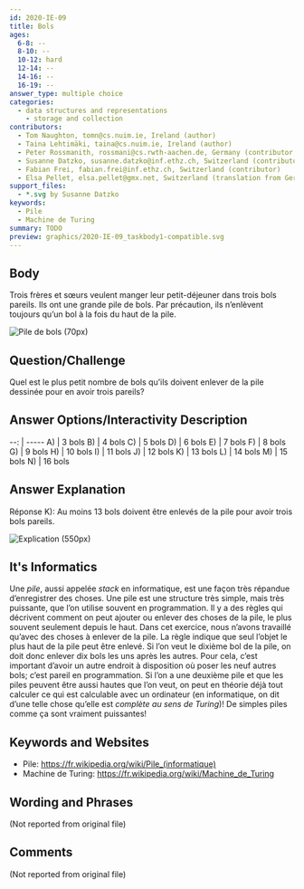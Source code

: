 ```yaml
---
id: 2020-IE-09
title: Bols
ages:
  6-8: --
  8-10: --
  10-12: hard
  12-14: --
  14-16: --
  16-19: --
answer_type: multiple choice
categories:
  - data structures and representations
    - storage and collection
contributors:
  - Tom Naughton, tomn@cs.nuim.ie, Ireland (author)
  - Taina Lehtimäki, taina@cs.nuim.ie, Ireland (author)
  - Peter Rossmanith, rossmani@cs.rwth-aachen.de, Germany (contributor, translation from English into German)
  - Susanne Datzko, susanne.datzko@inf.ethz.ch, Switzerland (contributor, graphics)
  - Fabian Frei, fabian.frei@inf.ethz.ch, Switzerland (contributor)
  - Elsa Pellet, elsa.pellet@gmx.net, Switzerland (translation from German into French)
support_files:
  - *.svg by Susanne Datzko
keywords:
  - Pile
  - Machine de Turing
summary: TODO
preview: graphics/2020-IE-09_taskbody1-compatible.svg
---
```



## Body

Trois frères et sœurs veulent manger leur petit-déjeuner dans trois bols pareils. Ils ont une grande pile de bols. Par précaution, ils n’enlèvent toujours qu’un bol à la fois du haut de la pile.

![](graphics/2020-IE-09_taskbody1-compatible.svg "Pile de bols (70px)")


## Question/Challenge

Quel est le plus petit nombre de bols qu’ils doivent enlever de la pile dessinée pour en avoir trois pareils?


## Answer Options/Interactivity Description

--: | -----
 A) | 3 bols
 B) | 4 bols
 C) | 5 bols
 D) | 6 bols
 E) | 7 bols
 F) | 8 bols
 G) | 9 bols
 H) | 10 bols
 I) | 11 bols
 J) | 12 bols
 K) | 13 bols
 L) | 14 bols
 M) | 15 bols
 N) | 16 bols


## Answer Explanation

Réponse K): Au moins 13 bols doivent être enlevés de la pile pour avoir trois bols pareils.

![](graphics/2020-IE-09_explanationB-compatible.svg "Explication (550px)")


## It's Informatics

Une _pile_, aussi appelée _stack_ en informatique, est une façon très répandue d’enregistrer des choses. Une pile est une structure très simple, mais très puissante, que l’on utilise souvent en programmation. Il y a des règles qui décrivent comment on peut ajouter ou enlever des choses de la pile, le plus souvent seulement depuis le haut. Dans cet exercice, nous n’avons travaillé qu’avec des choses à enlever de la pile. La règle indique que seul l’objet le plus haut de la pile peut être enlevé. Si l’on veut le dixième bol de la pile, on doit donc enlever dix bols les uns après les autres. Pour cela, c’est important d’avoir un autre endroit à disposition où poser les neuf autres bols; c’est pareil en programmation. Si l’on a une deuxième pile et que les piles peuvent être aussi hautes que l’on veut, on peut en théorie déjà tout calculer ce qui est calculable avec un ordinateur (en informatique, on dit d’une telle chose qu’elle est _complète au sens de Turing_)! De simples piles comme ça sont vraiment puissantes!


## Keywords and Websites

 - Pile: https://fr.wikipedia.org/wiki/Pile_(informatique)
 - Machine de Turing: https://fr.wikipedia.org/wiki/Machine_de_Turing


## Wording and Phrases

(Not reported from original file)


## Comments

(Not reported from original file)
